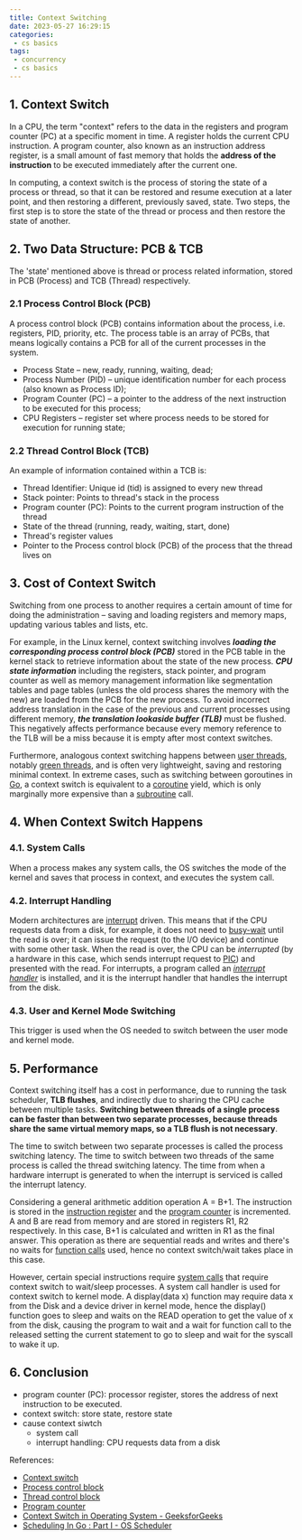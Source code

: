 ```yaml
---
title: Context Switching
date: 2023-05-27 16:29:15
categories:
 - cs basics
tags:
 - concurrency
 - cs basics
---
```


## 1. Context Switch

In a CPU, the term "context" refers to the data in the registers and program counter (PC) at a specific moment in time. A register holds the current CPU instruction. A program counter, also known as an instruction address register, is a small amount of fast memory that holds the **address of the instruction** to be executed immediately after the current one.

In computing, a context switch is the process of storing the state of a process or thread, so that it can be restored and resume execution at a later point, and then restoring a different, previously saved, state. Two steps, the first step is to store the state of the thread or process and then restore the state of another. 

## 2. Two Data Structure: PCB & TCB

The 'state' mentioned above is thread or process related information, stored in PCB (Process) and TCB (Thread) respectively.

### 2.1 Process Control Block (PCB)

A process control block (PCB) contains information about the process, i.e. registers, PID, priority, etc. The process table is an array of PCBs, that means logically contains a PCB for all of the current processes in the system. 

- Process State – new, ready, running, waiting, dead;
- Process Number (PID) – unique identification number for each process (also known as Process ID);
- Program Counter (PC) – a pointer to the address of the next instruction to be executed for this process;
- CPU Registers – register set where process needs to be stored for execution for running state;

### 2.2 **Thread Control Block** (**TCB**)

An example of information contained within a TCB is:

- Thread Identifier: Unique id (tid) is assigned to every new thread
- Stack pointer: Points to thread's stack in the process
- Program counter (PC): Points to the current program instruction of the thread
- State of the thread (running, ready, waiting, start, done)
- Thread's register values
- Pointer to the Process control block (PCB) of the process that the thread lives on

## 3. Cost of Context Switch

Switching from one process to another requires a certain amount of time for doing the administration – saving and loading registers and memory maps, updating various tables and lists, etc. 

For example, in the Linux kernel, context switching involves ***loading the corresponding process control block (PCB)*** stored in the PCB table in the kernel stack to retrieve information about the state of the new process. ***CPU state information*** including the registers, stack pointer, and program counter as well as memory management information like segmentation tables and page tables (unless the old process shares the memory with the new) are loaded from the PCB for the new process. To avoid incorrect address translation in the case of the previous and current processes using different memory, ***the translation lookaside buffer (TLB)*** must be flushed. This negatively affects performance because every memory reference to the TLB will be a miss because it is empty after most context switches. 

Furthermore, analogous context switching happens between [user threads](https://en.wikipedia.org/wiki/User_thread), notably [green threads](https://en.wikipedia.org/wiki/Green_thread), and is often very lightweight, saving and restoring minimal context. In extreme cases, such as switching between goroutines in [Go](https://en.wikipedia.org/wiki/Go_(programming_language)), a context switch is equivalent to a [coroutine](https://en.wikipedia.org/wiki/Coroutine) yield, which is only marginally more expensive than a [subroutine](https://en.wikipedia.org/wiki/Subroutine) call.

## 4. When Context Switch Happens

### 4.1. System Calls

 When a process makes any system calls, the OS switches the mode of the kernel and saves that process in context, and executes the system call.

### 4.2. Interrupt Handling

Modern architectures are [interrupt](https://en.wikipedia.org/wiki/Interrupt) driven. This means that if the CPU requests data from a disk, for example, it does not need to [busy-wait](https://en.wikipedia.org/wiki/Busy-wait) until the read is over; it can issue the request (to the I/O device) and continue with some other task. When the read is over, the CPU can be *interrupted* (by a hardware in this case, which sends interrupt request to [PIC](https://en.wikipedia.org/wiki/Programmable_interrupt_controller)) and presented with the read. For interrupts, a program called an *[interrupt handler](https://en.wikipedia.org/wiki/Interrupt_handler)* is installed, and it is the interrupt handler that handles the interrupt from the disk.

### 4.3. User and Kernel Mode Switching

This trigger is used when the OS needed to switch between the user mode and kernel mode.

## 5. Performance

Context switching itself has a cost in performance, due to running the task scheduler, **TLB flushes**, and indirectly due to sharing the CPU cache between multiple tasks. **Switching between threads of a single process can be faster than between two separate processes, because threads share the same virtual memory maps, so a TLB flush is not necessary**.

The time to switch between two separate processes is called the process switching latency. The time to switch between two threads of the same process is called the thread switching latency. The time from when a hardware interrupt is generated to when the interrupt is serviced is called the interrupt latency. 

Considering a general arithmetic addition operation A = B+1. The instruction is stored in the [instruction register](https://en.wikipedia.org/wiki/Instruction_register) and the [program counter](https://en.wikipedia.org/wiki/Program_counter) is incremented. A and B are read from memory and are stored in registers R1, R2 respectively. In this case, B+1 is calculated and written in R1 as the final answer. This operation as there are sequential reads and writes and there's no waits for [function calls](https://en.wikipedia.org/wiki/Subroutine) used, hence no context switch/wait takes place in this case.

However, certain special instructions require [system calls](https://en.wikipedia.org/wiki/System_call) that require context switch to wait/sleep processes.  A system call handler is used for context switch to kernel mode. A display(data x) function may require data x from the Disk and a device driver in kernel mode, hence the display() function goes to sleep and waits on the READ operation to get the value of x from the disk, causing the program to wait and a wait for function call to the released setting the current statement to go to sleep and wait for the syscall to wake it up. 

## 6. Conclusion 

- program counter (PC): processor register, stores the address of next instruction to be executed.
- context switch: store state, restore state
- cause context siwtch
  - system call
  -  interrupt handling: CPU requests data from a disk

References:

- [Context switch](https://en.wikipedia.org/wiki/Context_switch)
- [Process control block](https://en.wikipedia.org/wiki/Process_control_block)
- [Thread control block](https://en.wikipedia.org/wiki/Thread_control_block)
- [Program counter](https://en.wikipedia.org/wiki/Program_counter)
- [Context Switch in Operating System - GeeksforGeeks](https://www.geeksforgeeks.org/context-switch-in-operating-system/)
- [Scheduling In Go : Part I - OS Scheduler](https://www.ardanlabs.com/blog/2018/08/scheduling-in-go-part1.html)

